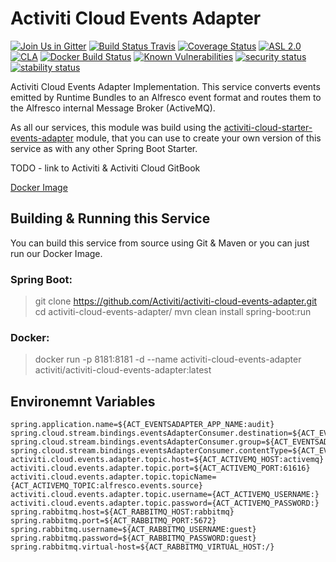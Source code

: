 # Activiti Cloud Events Adapter

[![Join Us in Gitter](https://badges.gitter.im/Activiti/Activiti7.svg)](https://gitter.im/Activiti/Activiti7?utm_source=badge&utm_medium=badge&utm_campaign=pr-badge&utm_content=badge)
[![Build Status Travis](https://travis-ci.org/Activiti/activiti-cloud-events-adapter.svg?branch=master)](https://travis-ci.org/Activiti/activiti-cloud-events-adapter)
[![Coverage Status](http://img.shields.io/codecov/c/github/Activiti/activiti-cloud-events-adapter/master.svg?maxAge=86400)](https://codecov.io/gh/Activiti/activiti-cloud-events-adapter)
[![ASL 2.0](https://img.shields.io/hexpm/l/plug.svg)](https://github.com/Activiti/activiti-cloud-events-adapter/blob/master/LICENSE.txt)
[![CLA](https://cla-assistant.io/readme/badge/Activiti/activiti-cloud-events-adapter)](https://cla-assistant.io/Activiti/activiti-cloud-events-adapter)
[![Docker Build Status](https://img.shields.io/docker/build/activiti/activiti-cloud-events-adapter.svg)](https://hub.docker.com/r/activiti/activiti-cloud-events-adapter/)
[![Known Vulnerabilities](https://snyk.io/test/github/Activiti/activiti-cloud-events-adapter/badge.svg)](https://snyk.io/test/github/Activiti/activiti-cloud-events-adapter)
[![security status](https://www.meterian.com/badge/gh/Activiti/activiti-cloud-events-adapter/security)](https://www.meterian.com/report/gh/Activiti/activiti-cloud-events-adapter)
[![stability status](https://www.meterian.com/badge/gh/Activiti/activiti-cloud-events-adapter/stability)](https://www.meterian.com/report/gh/Activiti/activiti-cloud-events-adapter)

Activiti Cloud Events Adapter Implementation.  This service converts events emitted by Runtime Bundles to an Alfresco event format and routes them to the Alfresco internal Message Broker (ActiveMQ).

As all our services, this module was build using the [activiti-cloud-starter-events-adapter](https://github.com/activiti/activiti-cloud-events-adapter-service) module, that you can use to create your own version of this service as with any other Spring Boot Starter.

TODO - link to Activiti & Activiti Cloud GitBook

[Docker Image](https://hub.docker.com/r/activiti/activiti-cloud-events-adapter/)

## Building & Running this Service
You can build this service from source using Git & Maven or you can just run our Docker Image. 

### Spring Boot: 
> git clone https://github.com/Activiti/activiti-cloud-events-adapter.git
> cd activiti-cloud-events-adapter/
> mvn clean install spring-boot:run

### Docker: 
> docker run -p 8181:8181 -d --name activiti-cloud-events-adapter activiti/activiti-cloud-events-adapter:latest

## Environemnt Variables
```
spring.application.name=${ACT_EVENTSADAPTER_APP_NAME:audit}
spring.cloud.stream.bindings.eventsAdapterConsumer.destination=${ACT_EVENTSADAPTER_CONSUMER_DEST:engineEvents}
spring.cloud.stream.bindings.eventsAdapterConsumer.group=${ACT_EVENTSADAPTER_CONSUMER_GROUP:eventsAdapter}
spring.cloud.stream.bindings.eventsAdapterConsumer.contentType=${ACT_EVENTSADAPTER_CONTENT_TYPE:application/json}
activiti.cloud.events.adapter.topic.host=${ACT_ACTIVEMQ_HOST:activemq}
activiti.cloud.events.adapter.topic.port=${ACT_ACTIVEMQ_PORT:61616}
activiti.cloud.events.adapter.topic.topicName={ACT_ACTIVEMQ_TOPIC:alfresco.events.source}
activiti.cloud.events.adapter.topic.username={ACT_ACTIVEMQ_USERNAME:}
activiti.cloud.events.adapter.topic.password={ACT_ACTIVEMQ_PASSWORD:}
spring.rabbitmq.host=${ACT_RABBITMQ_HOST:rabbitmq}
spring.rabbitmq.port=${ACT_RABBITMQ_PORT:5672}
spring.rabbitmq.username=${ACT_RABBITMQ_USERNAME:guest}
spring.rabbitmq.password=${ACT_RABBITMQ_PASSWORD:guest}
spring.rabbitmq.virtual-host=${ACT_RABBITMQ_VIRTUAL_HOST:/}

```